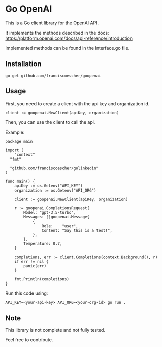 # Go OpenAI

This is a Go client library for the OpenAI API.

It implements the methods described in the docs: https://platform.openai.com/docs/api-reference/introduction

Implemented methods can be found in the Interface.go file.

## Installation

    go get github.com/franciscoescher/goopenai

## Usage

First, you need to create a client with the api key and organization id.

```
client := goopenai.NewClient(apiKey, organization)
```

Then, you can use the client to call the api.

Example:

```
package main

import (
	"context"
  "fmt"

  "github.com/franciscoescher/golinkedin"
)

func main() {
	apiKey := os.Getenv("API_KEY")
	organization := os.Getenv("API_ORG")

	client := goopenai.NewClient(apiKey, organization)

	r := goopenai.CompletionsRequest{
		Model: "gpt-3.5-turbo",
		Messages: []goopenai.Message{
			{
				Role:    "user",
				Content: "Say this is a test!",
			},
		},
		Temperature: 0.7,
	}

	completions, err := client.Completions(context.Background(), r)
	if err != nil {
		panic(err)
	}

	fmt.Println(completions)
}
```

Run this code using:

`API_KEY=<your-api-key> API_ORG=<your-org-id> go run .`

## Note

This library is not complete and not fully tested.

Feel free to contribute.
